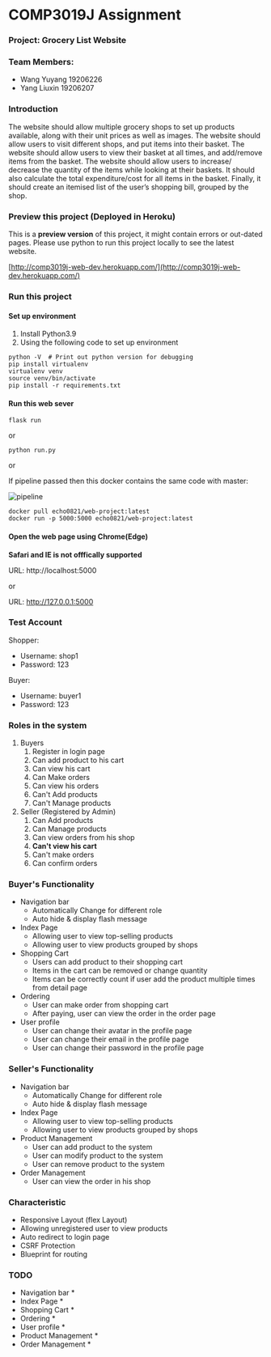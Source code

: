 # COMP3019J Assignment

### Project: Grocery List Website

### Team Members:

* Wang Yuyang 19206226
* Yang Liuxin 19206207

### Introduction

The website should allow multiple grocery shops to set up products available, along with their unit prices as well as images. 
The website should allow users to visit different shops, and put items into their basket. The website should allow users to view their basket at all times, and add/remove items from the basket. 
The website should allow users to increase/ decrease the quantity of the items while looking at their baskets. 
It should also calculate the total expenditure/cost for all items in the basket. 
Finally, it should create an itemised list of the user’s shopping bill, grouped by the shop.


### Preview this project (Deployed in Heroku)

This is a **preview version** of this project, it might contain errors or out-dated pages.
Please use python to run this project locally to see the latest website.

[http://comp3019j-web-dev.herokuapp.com/](http://comp3019j-web-dev.herokuapp.com/)


### Run this project


#### Set up environment
1. Install Python3.9
2. Using the following code to set up environment
```shell
python -V  # Print out python version for debugging
pip install virtualenv
virtualenv venv
source venv/bin/activate
pip install -r requirements.txt
```

#### Run this web sever

```shell
flask run
```
or

```shell
python run.py
```

or

If pipeline passed then this docker contains the same code with master:

![pipeline](https://csgitlab.ucd.ie/19206226/TEAM_20/badges/master/pipeline.svg)

```shell
docker pull echo0821/web-project:latest 
docker run -p 5000:5000 echo0821/web-project:latest
```
#### Open the web page using Chrome(Edge)
**Safari and IE is not offfically supported**

URL: http://localhost:5000

or

URL: http://127.0.0.1:5000



### Test Account

Shopper:
* Username: shop1
* Password: 123

Buyer:
* Username: buyer1
* Password: 123

### Roles in the system
1. Buyers
   1. Register in login page
   2. Can add product to his cart
   3. Can view his cart
   4. Can Make orders 
   5. Can view his orders
   6. Can't Add products
   7. Can't Manage products
2. Seller (Registered by Admin)
   1. Can Add products
   2. Can Manage products 
   3. Can view orders from his shop
   4. **Can't view his cart**
   5. Can't make orders
   6. Can confirm orders
   
### Buyer's Functionality
* Navigation bar
  * Automatically Change for different role
  * Auto hide & display flash message
* Index Page
  * Allowing user to view top-selling products
  * Allowing user to view products grouped by shops
* Shopping Cart
  * Users can add product to their shopping cart
  * Items in the cart can be removed or change quantity
  * Items can be correctly count if user add the product multiple times from detail page
* Ordering
  * User can make order from shopping cart
  * After paying, user can view the order in the order page
* User profile
  * User can change their avatar in the profile page
  * User can change their email in the profile page
  * User can change their password in the profile page

### Seller's Functionality
* Navigation bar
  * Automatically Change for different role
  * Auto hide & display flash message
* Index Page
  * Allowing user to view top-selling products
  * Allowing user to view products grouped by shops
* Product Management
  * User can add product to the system
  * User can modify product to the system
  * User can remove product to the system
* Order Management
  * User can view the order in his shop 


### Characteristic

* Responsive Layout (flex Layout)
* Allowing unregistered user to view products
* Auto redirect to login page
* CSRF Protection
* Blueprint for routing


### TODO
* Navigation bar
  * 
* Index Page
  * 
* Shopping Cart
  * 
* Ordering
  * 
* User profile
  * 
* Product Management
  * 
* Order Management
  * 
